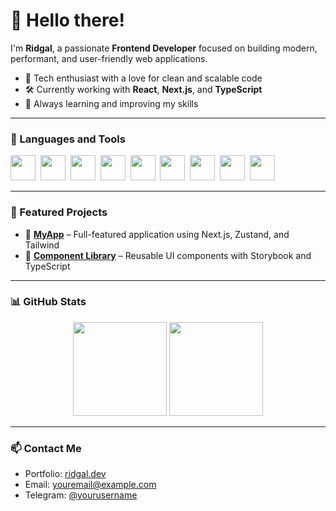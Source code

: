 # 👋 Hello there!

I'm **Ridgal**, a passionate **Frontend Developer** focused on building modern, performant, and user-friendly web applications.

- 🚀 Tech enthusiast with a love for clean and scalable code
- 🛠️ Currently working with **React**, **Next.js**, and **TypeScript**
- 🎯 Always learning and improving my skills

---

### 🧰 Languages and Tools

<p align="left">
  <img src="https://cdn.jsdelivr.net/gh/devicons/devicon@latest/icons/html5/html5-original-wordmark.svg" width="40" height="40"/>&nbsp;
  <img src="https://cdn.jsdelivr.net/gh/devicons/devicon@latest/icons/css3/css3-original-wordmark.svg" width="40" height="40"/>&nbsp;
  <img src="https://cdn.jsdelivr.net/gh/devicons/devicon@latest/icons/sass/sass-original.svg" width="40" height="40"/>&nbsp;
  <img src="https://cdn.jsdelivr.net/gh/devicons/devicon@latest/icons/javascript/javascript-original.svg" width="40" height="40"/>&nbsp;
  <img src="https://cdn.jsdelivr.net/gh/devicons/devicon@latest/icons/typescript/typescript-original.svg" width="40" height="40"/>&nbsp;
  <img src="https://cdn.jsdelivr.net/gh/devicons/devicon@latest/icons/react/react-original.svg" width="40" height="40"/>&nbsp;
  <img src="https://cdn.jsdelivr.net/gh/devicons/devicon@latest/icons/nextjs/nextjs-original.svg" width="40" height="40"/>&nbsp;
  <img src="https://cdn.jsdelivr.net/gh/devicons/devicon@latest/icons/redux/redux-original.svg" width="40" height="40"/>&nbsp;
  <img src="https://cdn.jsdelivr.net/gh/devicons/devicon@latest/icons/tailwindcss/tailwindcss-original.svg" width="40" height="40"/>&nbsp;
</p>

---

### 🧩 Featured Projects

- 🔹 [**MyApp**](https://github.com/Ridgal/myapp) – Full-featured application using Next.js, Zustand, and Tailwind
- 🔹 [**Component Library**](https://github.com/Ridgal/component-library) – Reusable UI components with Storybook and TypeScript

---

### 📊 GitHub Stats

<p align="center">
  <img src="https://github-readme-stats.vercel.app/api?username=Ridgal&theme=transparent&show_icons=true&hide_border=true&count_private=true" height="150" />
  <img src="https://github-readme-stats.vercel.app/api/top-langs/?username=Ridgal&layout=compact&theme=transparent&hide_border=true" height="150"/>
</p>

---

### 📫 Contact Me

- Portfolio: [ridgal.dev](https://your-portfolio-link.com)
- Email: [youremail@example.com](mailto:youremail@example.com)
- Telegram: [@yourusername](https://t.me/yourusername)



